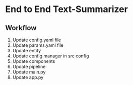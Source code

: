 # End to End Text-Summarizer 


## Workflow
1. Update config.yaml file
2. Update params.yaml file
3. Update entity 
4. Update config manager in src config
5. Update components
6. Update pipeline
7. Update main.py
8. Update app.py
